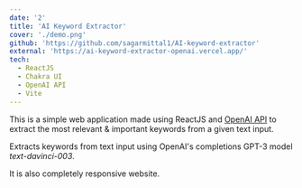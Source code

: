 ```yaml
---
date: '2'
title: 'AI Keyword Extractor'
cover: './demo.png'
github: 'https://github.com/sagarmittal1/AI-keyword-extractor'
external: 'https://ai-keyword-extractor-openai.vercel.app/'
tech:
  - ReactJS
  - Chakra UI
  - OpenAI API
  - Vite
---
```


This is a simple web application made using ReactJS and [OpenAI API](https://platform.openai.com/docs/introduction) to extract the most relevant & important keywords from a given text input.

Extracts keywords from text input using OpenAI's completions GPT-3 model _text-davinci-003_.

It is also completely responsive website.

